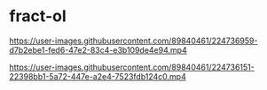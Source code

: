 # fract-ol



https://user-images.githubusercontent.com/89840461/224736959-d7b2ebe1-fed6-47e2-83c4-e3b109de4e94.mp4



https://user-images.githubusercontent.com/89840461/224736151-22398bb1-5a72-447e-a2e4-7523fdb124c0.mp4

